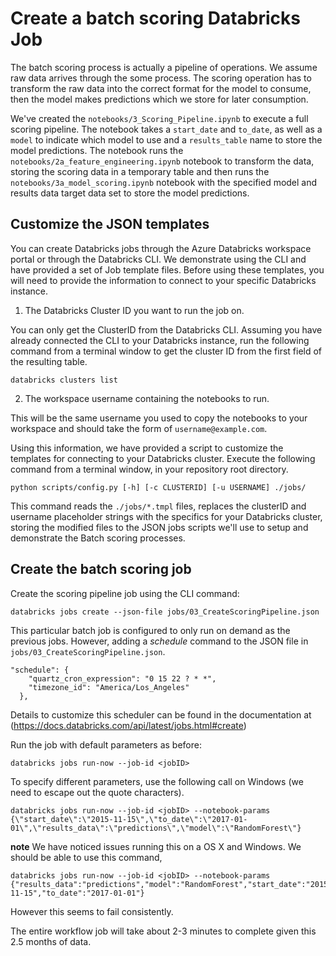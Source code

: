 # Create a batch scoring Databricks Job

The batch scoring process is actually a pipeline of operations. We assume raw data arrives through the some process. The scoring operation has to transform the raw data into the correct format for the model to consume, then the model makes predictions which we store for later consumption. 

We've created the `notebooks/3_Scoring_Pipeline.ipynb` to execute a full scoring pipeline. The notebook takes a `start_date` and `to_date`, as well as a `model` to indicate which model to use and a `results_table` name to store the model predictions. The notebook runs the `notebooks/2a_feature_engineering.ipynb` notebook to transform the data, storing the scoring data in a temporary table and then runs the `notebooks/3a_model_scoring.ipynb` notebook with the specified model and results data target data set to store the model predictions. 

## Customize the JSON templates

You can create Databricks jobs through the Azure Databricks workspace portal or through the Databricks CLI. We demonstrate using the CLI and have provided a set of Job template files. Before using these templates, you will need to provide the information to connect to your specific Databricks instance. 

1. The Databricks Cluster ID you want to run the job on.

You can only get the ClusterID from the Databricks CLI. Assuming you have already connected the CLI to your Databricks instance, run the following command from a terminal window to get the cluster ID from the first field of the resulting table.

```
databricks clusters list
```

2. The workspace username containing the notebooks to run.

This will be the same username you used to copy the notebooks to your workspace and should take the form of `username@example.com`.


Using this information, we have provided a script to customize the templates for connecting to your Databricks cluster. Execute the following command from a terminal window, in your repository root directory.

```
python scripts/config.py [-h] [-c CLUSTERID] [-u USERNAME] ./jobs/
```

This command reads the `./jobs/*.tmpl` files, replaces the clusterID and username placeholder strings with the specifics for your Databricks cluster, storing the modified files to the JSON jobs scripts we'll use to setup and demonstrate the Batch scoring processes.


## Create the batch scoring job

Create the scoring pipeline job using the CLI command:

`databricks jobs create --json-file jobs/03_CreateScoringPipeline.json`

This particular batch job is configured to only run on demand as the previous jobs. However, adding a _schedule_ command to the JSON file in `jobs/03_CreateScoringPipeline.json`.

```
"schedule": {
    "quartz_cron_expression": "0 15 22 ? * *",
    "timezone_id": "America/Los_Angeles"
  },
```

Details to customize this scheduler can be found in the documentation at (https://docs.databricks.com/api/latest/jobs.html#create)

Run the job with default parameters as before:

`databricks jobs run-now --job-id <jobID>`

To specify different parameters, use the following call on Windows (we need to escape out the quote characters).
```
databricks jobs run-now --job-id <jobID> --notebook-params {\"start_date\":\"2015-11-15\",\"to_date\":\"2017-01-01\",\"results_data\":\"predictions\",\"model\":\"RandomForest\"}
```

**note** We have noticed issues running this on a OS X and Windows. We should be able to use this command, 
```
databricks jobs run-now --job-id <jobID> --notebook-params {"results_data":"predictions","model":"RandomForest","start_date":"2015-11-15","to_date":"2017-01-01"}
```
However this seems to fail consistently.

The entire workflow job will take about 2-3 minutes to complete given this 2.5 months of data.